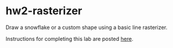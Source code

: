 # hw2-rasterizer
Draw a snowflake or a custom shape using a basic line rasterizer. 

Instructions for completing this lab are posted [here](https://csc-vu.github.io/classes/csc4300/hw/hw02-rasterizer/hw2-instr.html). 
